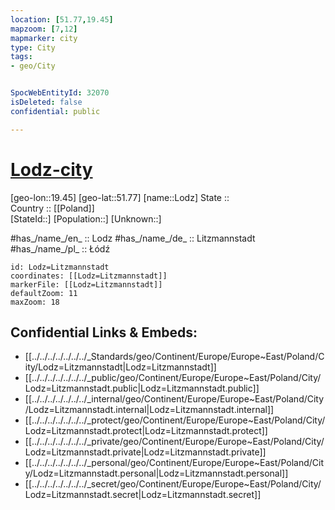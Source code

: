 ```yaml
---
location: [51.77,19.45] 
mapzoom: [7,12] 
mapmarker: city 
type: City
tags:
- geo/City


SpocWebEntityId: 32070
isDeleted: false
confidential: public

---
```


# [Lodz-city](Lodz-city.md) 

[geo-lon::19.45] 
[geo-lat::51.77] 
[name::Lodz] 
State ::  
Country :: [[Poland]]  
[StateId::] 
[Population::] 
[Unknown::] 

#has_/name_/en_ :: Lodz 
#has_/name_/de_ :: Litzmannstadt 
#has_/name_/pl_ :: Łódź 

```leaflet
id: Lodz=Litzmannstadt
coordinates: [[Lodz=Litzmannstadt]] 
markerFile: [[Lodz=Litzmannstadt]] 
defaultZoom: 11 
maxZoom: 18
```


## Confidential Links & Embeds: 
- [[../../../../../../../_Standards/geo/Continent/Europe/Europe~East/Poland/City/Lodz=Litzmannstadt|Lodz=Litzmannstadt]] 
- [[../../../../../../../_public/geo/Continent/Europe/Europe~East/Poland/City/Lodz=Litzmannstadt.public|Lodz=Litzmannstadt.public]] 
- [[../../../../../../../_internal/geo/Continent/Europe/Europe~East/Poland/City/Lodz=Litzmannstadt.internal|Lodz=Litzmannstadt.internal]] 
- [[../../../../../../../_protect/geo/Continent/Europe/Europe~East/Poland/City/Lodz=Litzmannstadt.protect|Lodz=Litzmannstadt.protect]] 
- [[../../../../../../../_private/geo/Continent/Europe/Europe~East/Poland/City/Lodz=Litzmannstadt.private|Lodz=Litzmannstadt.private]] 
- [[../../../../../../../_personal/geo/Continent/Europe/Europe~East/Poland/City/Lodz=Litzmannstadt.personal|Lodz=Litzmannstadt.personal]] 
- [[../../../../../../../_secret/geo/Continent/Europe/Europe~East/Poland/City/Lodz=Litzmannstadt.secret|Lodz=Litzmannstadt.secret]] 
